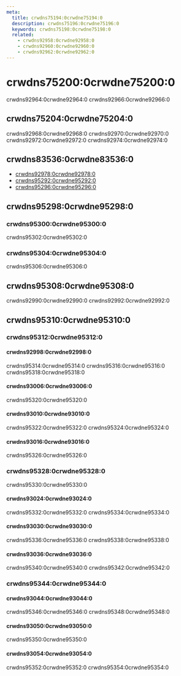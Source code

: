 ```yaml
---
meta:
  title: crwdns75194:0crwdne75194:0
  description: crwdns75196:0crwdne75196:0
  keywords: crwdns75198:0crwdne75198:0
  related:
    - crwdns92958:0crwdne92958:0
    - crwdns92960:0crwdne92960:0
    - crwdns92962:0crwdne92962:0
---
```


# crwdns75200:0crwdne75200:0

crwdns92964:0crwdne92964:0 crwdns92966:0crwdne92966:0

<entry-ad />

## crwdns75204:0crwdne75204:0

crwdns92968:0crwdne92968:0 crwdns92970:0crwdne92970:0 crwdns92972:0crwdne92972:0 crwdns92974:0crwdne92974:0

<usage name="v-toolbar" />

## crwdns83536:0crwdne83536:0

- [crwdns92978:0crwdne92978:0](crwdns92976:0crwdne92976:0)
- [crwdns95292:0crwdne95292:0](crwdns95290:0crwdne95290:0)
- [crwdns95296:0crwdne95296:0](crwdns95294:0crwdne95294:0)

## crwdns95298:0crwdne95298:0

### crwdns95300:0crwdne95300:0

crwdns95302:0crwdne95302:0

### crwdns95304:0crwdne95304:0

crwdns95306:0crwdne95306:0

## crwdns95308:0crwdne95308:0

<alert type="warning">
  crwdns92990:0crwdne92990:0 crwdns92992:0crwdne92992:0
</alert>

## crwdns95310:0crwdne95310:0

### crwdns95312:0crwdne95312:0

#### crwdns92998:0crwdne92998:0

crwdns95314:0crwdne95314:0 crwdns95316:0crwdne95316:0 crwdns95318:0crwdne95318:0

<example file="v-toolbar/prop-background" />

#### crwdns93006:0crwdne93006:0

crwdns95320:0crwdne95320:0

<example file="v-toolbar/prop-collapse" />

#### crwdns93010:0crwdne93010:0

crwdns95322:0crwdne95322:0 crwdns95324:0crwdne95324:0

<example file="v-toolbar/prop-dense" />

#### crwdns93016:0crwdne93016:0

crwdns95326:0crwdne95326:0

<example file="v-toolbar/prop-extended" />

### crwdns95328:0crwdne95328:0

crwdns95330:0crwdne95330:0

<example file="v-toolbar/prop-extension-height" />

#### crwdns93024:0crwdne93024:0

crwdns95332:0crwdne95332:0 crwdns95334:0crwdne95334:0

<example file="v-toolbar/prop-floating-with-search" />

#### crwdns93030:0crwdne93030:0

crwdns95336:0crwdne95336:0 crwdns95338:0crwdne95338:0

<example file="v-toolbar/prop-light-and-dark" />

#### crwdns93036:0crwdne93036:0

crwdns95340:0crwdne95340:0 crwdns95342:0crwdne95342:0

<example file="v-toolbar/prop-prominent" />

### crwdns95344:0crwdne95344:0

#### crwdns93044:0crwdne93044:0

crwdns95346:0crwdne95346:0 crwdns95348:0crwdne95348:0

<example file="v-toolbar/misc-contextual-action-bar" />

#### crwdns93050:0crwdne93050:0

crwdns95350:0crwdne95350:0

<example file="v-toolbar/misc-flexible-and-card" />

#### crwdns93054:0crwdne93054:0

crwdns95352:0crwdne95352:0 crwdns95354:0crwdne95354:0

<example file="v-toolbar/misc-variations" />

<backmatter />

